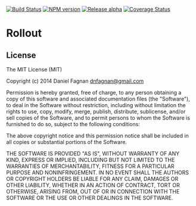 [![Build Status](https://travis-ci.org/TheHydroImpulse/rollout.svg?branch=master)](https://travis-ci.org/TheHydroImpulse/rollout) [![NPM version](https://badge.fury.io/js/rollout.svg)](http://badge.fury.io/js/rollout) [![Release alpha](http://img.shields.io/badge/release-alpha-red.svg)](https://github.com/TheHydroImpulse/rollout) [![Coverage Status](https://coveralls.io/repos/TheHydroImpulse/rollout/badge.png?branch=master)](https://coveralls.io/r/TheHydroImpulse/rollout?branch=master)


# Rollout

## License

The MIT License (MIT)

Copyright (c) 2014 Daniel Fagnan <dnfagnan@gmail.com>

Permission is hereby granted, free of charge, to any person obtaining a copy of
this software and associated documentation files (the "Software"), to deal in
the Software without restriction, including without limitation the rights to
use, copy, modify, merge, publish, distribute, sublicense, and/or sell copies of
the Software, and to permit persons to whom the Software is furnished to do so,
subject to the following conditions:

The above copyright notice and this permission notice shall be included in all
copies or substantial portions of the Software.

THE SOFTWARE IS PROVIDED "AS IS", WITHOUT WARRANTY OF ANY KIND, EXPRESS OR
IMPLIED, INCLUDING BUT NOT LIMITED TO THE WARRANTIES OF MERCHANTABILITY, FITNESS
FOR A PARTICULAR PURPOSE AND NONINFRINGEMENT. IN NO EVENT SHALL THE AUTHORS OR
COPYRIGHT HOLDERS BE LIABLE FOR ANY CLAIM, DAMAGES OR OTHER LIABILITY, WHETHER
IN AN ACTION OF CONTRACT, TORT OR OTHERWISE, ARISING FROM, OUT OF OR IN
CONNECTION WITH THE SOFTWARE OR THE USE OR OTHER DEALINGS IN THE SOFTWARE.

